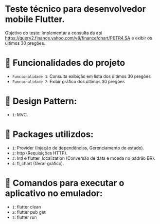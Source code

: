 # Teste técnico para desenvolvedor mobile Flutter.

Objetivo do teste: Implementar a consulta da api https://query2.finance.yahoo.com/v8/finance/chart/PETR4.SA e exibir os ultimos 30 pregões. 

# :hammer: Funcionalidades do projeto

 - `Funcionalidade 1`: Consulta exibição em lista dos últimos 30 pregões
 - `Funcionalidade 2`: Exibir gráfico dos últimos 30 pregões

# :hammer: Design Pattern:

 - `1`: MVC. 
 
 # :hammer: Packages utilizdos:
 
 - `1`: Provider (Injeção de dependências, Gerenciamento de estado).
 - `2`: http (Requisições HTTP).
 - `3`: Intl e flutter_localization (Conversão de data e moeda no padrão BR).
 - `4`: fl_chart (Gerar gráfico).

# :hammer: Comandos para executar o aplicativo no emulador:
- `1`: flutter clean
- `2`: flutter pub get
- `3`: flutter run
 